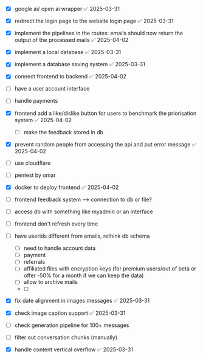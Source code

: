 - [x] google ai/ open ai wrapper ✅ 2025-03-31
- [x] redirect the login page to the website login page ✅ 2025-03-31
- [x] implement the pipelines in the routes: emails should now return the output of the processed mails ✅ 2025-04-02
- [x] implement a local database ✅ 2025-03-31
- [x] implement a database saving system ✅ 2025-03-31
- [x] connect frontend to backend ✅ 2025-04-02
- [ ] have a user account interface
- [ ] handle payments
- [x] frontend add a like/dislike button for users to benchmark the priorisation system ✅ 2025-04-02
	- [ ] make the feedback stored in db
- [x] prevent random people from accessing the api and put error message ✅ 2025-04-02
- [ ] use cloudflare
- [ ] pentest by omar
- [x] docker to deploy frontend ✅ 2025-04-02
- [ ] frontend feedback system --> connection to db or file?
- [ ] access db with something like myadmin or an interface
- [ ] frontend don't refresh every time
- [ ] have userids different from emails, rethink db schema
	- [ ] need to handle account data
	- [ ] payment
	- [ ] referrals
	- [ ] affiliated files with encryption keys (for premium users/out of beta or offer -50% for a month if we can keep the data)
	- [ ] allow to archive mails
	- [ ] 


- [x] fix date alignment in images messages ✅ 2025-03-31
- [x] check image caption support ✅ 2025-03-31
- [ ] check generation pipeline for 100+ messages
- [ ] filter out conversation chunks (manually)
- [x] handle content vertical overflow ✅ 2025-03-31



